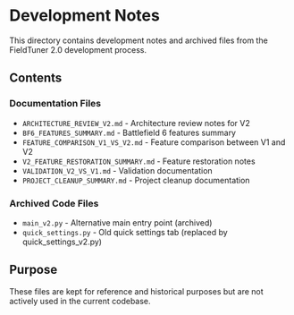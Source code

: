 # Development Notes

This directory contains development notes and archived files from the FieldTuner 2.0 development process.

## Contents

### Documentation Files
- `ARCHITECTURE_REVIEW_V2.md` - Architecture review notes for V2
- `BF6_FEATURES_SUMMARY.md` - Battlefield 6 features summary
- `FEATURE_COMPARISON_V1_VS_V2.md` - Feature comparison between V1 and V2
- `V2_FEATURE_RESTORATION_SUMMARY.md` - Feature restoration notes
- `VALIDATION_V2_VS_V1.md` - Validation documentation
- `PROJECT_CLEANUP_SUMMARY.md` - Project cleanup documentation

### Archived Code Files
- `main_v2.py` - Alternative main entry point (archived)
- `quick_settings.py` - Old quick settings tab (replaced by quick_settings_v2.py)

## Purpose

These files are kept for reference and historical purposes but are not actively used in the current codebase.

